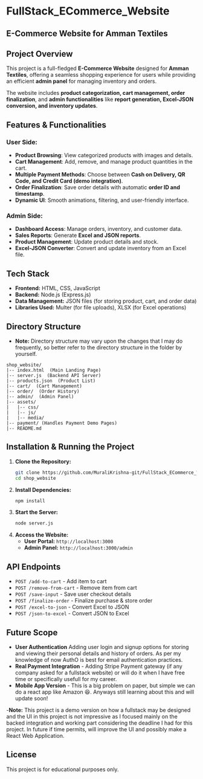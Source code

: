 # FullStack_ECommerce_Website
## E-Commerce Website for Amman Textiles

## Project Overview
This project is a full-fledged **E-Commerce Website** designed for **Amman Textiles**, offering a seamless shopping experience for users while providing an efficient **admin panel** for managing inventory and orders.

The website includes **product categorization, cart management, order finalization**, and **admin functionalities** like **report generation, Excel-JSON conversion, and inventory updates**.

## Features & Functionalities
### **User Side:**
- **Product Browsing**: View categorized products with images and details.
- **Cart Management**: Add, remove, and manage product quantities in the cart.
- **Multiple Payment Methods**: Choose between **Cash on Delivery, QR Code, and Credit Card (demo integration)**.
- **Order Finalization**: Save order details with automatic **order ID and timestamp**.
- **Dynamic UI**: Smooth animations, filtering, and user-friendly interface.

### **Admin Side:**
- **Dashboard Access**: Manage orders, inventory, and customer data.
- **Sales Reports**: Generate **Excel and JSON reports**.
- **Product Management**: Update product details and stock.
- **Excel-JSON Converter**: Convert and update inventory from an Excel file.

## Tech Stack
- **Frontend:** HTML, CSS, JavaScript
- **Backend:** Node.js (Express.js)
- **Data Management:** JSON files (for storing product, cart, and order data)
- **Libraries Used:** Multer (for file uploads), XLSX (for Excel operations)

## Directory Structure
- **Note:** Directory structure may vary upon the changes that I may do frequently, so better refer to the directory structure in the folder by yourself.
```
shop_website/
|-- index.html  (Main Landing Page)
|-- server.js  (Backend API Server)
|-- products.json  (Product List)
|-- cart/  (Cart Management)
|-- order/  (Order History)
|-- admin/  (Admin Panel)
|-- assets/
|   |-- css/
|   |-- js/
|   |-- media/
|-- payment/ (Handles Payment Demo Pages)
|-- README.md
```

## Installation & Running the Project
1. **Clone the Repository:**
   ```sh
   git clone https://github.com/MuraliKrishna-git/FullStack_ECommerce_Website.git
   cd shop_website
   ```
2. **Install Dependencies:**
   ```sh
   npm install
   ```
3. **Start the Server:**
   ```sh
   node server.js
   ```
4. **Access the Website:**
   - **User Portal:** `http://localhost:3000`
   - **Admin Panel:** `http://localhost:3000/admin`

## API Endpoints
- `POST /add-to-cart` - Add item to cart
- `POST /remove-from-cart` - Remove item from cart
- `POST /save-input` - Save user checkout details
- `POST /finalize-order` - Finalize purchase & store order
- `POST /excel-to-json` - Convert Excel to JSON
- `POST /json-to-excel` - Convert JSON to Excel

## Future Scope
- **User Authentication** Adding user login and signup options for storing and viewing their personal details and history of orders. As per my knowledge of now AuthO is best for email authentication practices.
- **Real Payment Integration** - Adding Stripe Payment gateway (if any company asked for a fullstack website) or will do it when I have free time or specifically usefull for my career.
- **Mobile App Version** - This is a big problem on paper, but simple we can do a react app like Amazon 😆. Anyways still learning about this and will update soon!

-**Note:** This project is a demo version on how a fullstack may be designed and the UI in this project is not impressive as I focused mainly on the backed integration and working part considering the deadline I had for this project. In future if time permits, will improve the UI and possibly make a React Web Application.

## License
This project is for educational purposes only.
